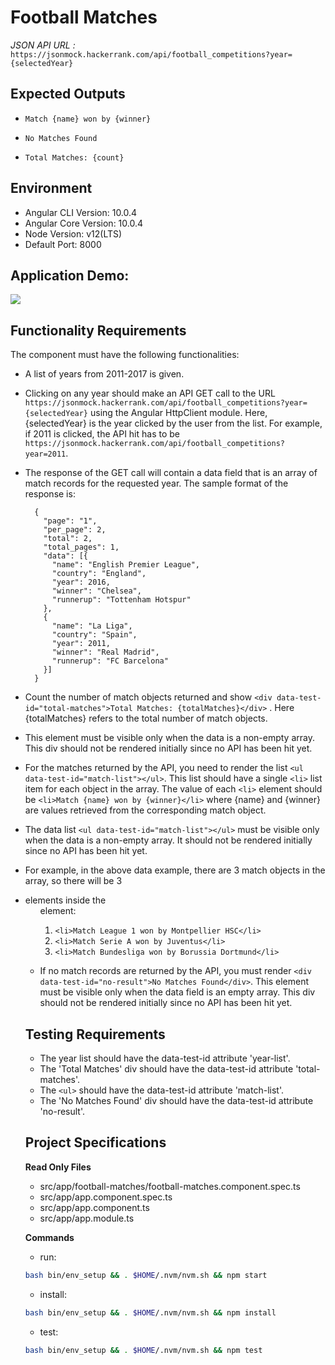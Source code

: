 # Football Matches

*JSON API URL :*
`https://jsonmock.hackerrank.com/api/football_competitions?year={selectedYear}`

## Expected Outputs 

- `Match {name} won by {winner}`

- `No Matches Found`

- `Total Matches: {count}`

## Environment 

- Angular CLI Version: 10.0.4
- Angular Core Version: 10.0.4
- Node Version: v12(LTS)
- Default Port: 8000

## Application Demo:

![](https://hrcdn.net/s3_pub/istreet-assets/14zCqconWODStDEpMrZ1Cw/football.gif)

## Functionality Requirements

The component must have the following functionalities:

- A list of years from 2011-2017 is given.

- Clicking on any year should make an API GET call to the URL `https://jsonmock.hackerrank.com/api/football_competitions?year={selectedYear}` using the Angular HttpClient module. Here, {selectedYear} is the year clicked by the user from the list. For example, if 2011 is clicked, the API hit has to be `https://jsonmock.hackerrank.com/api/football_competitions?year=2011`.

- The response of the GET call will contain a data field that is an array of match records for the requested year. The sample format of the response is:

  ```
    {
      "page": "1",
      "per_page": 2,
      "total": 2,
      "total_pages": 1,
      "data": [{
        "name": "English Premier League",
        "country": "England",
        "year": 2016,
        "winner": "Chelsea",
        "runnerup": "Tottenham Hotspur"
      },
      {
        "name": "La Liga",
        "country": "Spain",
        "year": 2011,
        "winner": "Real Madrid",
        "runnerup": "FC Barcelona"
      }]
    }
  ```

- Count the number of match objects returned and show `<div data-test-id="total-matches">Total Matches: {totalMatches}</div>` . Here {totalMatches} refers to the total number of match objects.

- This element must be visible only when the data is a non-empty array. This div should not be rendered initially since no API has been hit yet.

- For the matches returned by the API, you need to render the list `<ul data-test-id="match-list"></ul>`. This list should have a single `<li>` list item for each object in the array. The value of each `<li>` element should be `<li>Match {name} won by {winner}</li>` where {name} and {winner} are values retrieved from the corresponding match object.

- The data list `<ul data-test-id="match-list"></ul>` must be visible only when the data is a non-empty array. It should not be rendered initially since no API has been hit yet.

- For example, in the above data example, there are 3 match objects in the array, so there will be 3 <li> elements inside the <ul> element:
    1. `<li>Match League 1 won by Montpellier HSC</li>`
    2. `<li>Match Serie A won by Juventus</li>`
    3. `<li>Match Bundesliga won by Borussia Dortmund</li>`

- If no match records are returned by the API, you must render `<div data-test-id="no-result">No Matches Found</div>`. This element must be visible only when the data field is an empty array. This div should not be rendered initially since no API has been hit yet.

## Testing Requirements

- The year list should have the data-test-id attribute 'year-list'.
- The 'Total Matches' div should have the data-test-id attribute 'total-matches'.
- The `<ul>` should have the data-test-id attribute 'match-list'.
- The 'No Matches Found' div should have the data-test-id attribute 'no-result'.

## Project Specifications

**Read Only Files**
- src/app/football-matches/football-matches.component.spec.ts
- src/app/app.component.spec.ts
- src/app/app.component.ts
- src/app/app.module.ts

**Commands**
- run: 
```bash
bash bin/env_setup && . $HOME/.nvm/nvm.sh && npm start
```
- install: 
```bash
bash bin/env_setup && . $HOME/.nvm/nvm.sh && npm install
```
- test: 
```bash
bash bin/env_setup && . $HOME/.nvm/nvm.sh && npm test
```
